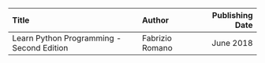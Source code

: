 |Title|Author|Publishing Date|
|:---|:---|---:|
|Learn Python Programming - Second Edition| Fabrizio Romano|June 2018